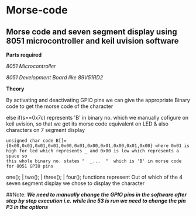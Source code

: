 # Morse-code

## Morse code and seven segment display using 8051 microcontroller and keil uvision software 

**Parts required**

*8051 Microcontroller*

*8051 Development Board like 89V51RD2*

**Theory**

By activating and deactivating GPIO pins we can give the appropriate Binary code to get the morse code of the character

else if(s==0x7c) represents 'B' in binary no. which we manually cofigure on keil uvision, so that we get its morse code equivalent on LED & also characters on 7 segment display 

```
unsigned char code B[]={0x00,0x01,0x01,0x01,0x00,0x01,0x00,0x01,0x00,0x01,0x00} where 0x01 is high for led which represents _ and 0x00 is low which represents a space so
this whole binary no. states "  _...  "  which is 'B' in morse code for 8051 GPIO pins
```

one(); | two(); | three(); | four(); functions represent Out of which of the 4 seven segment display we chose to display the character

##Note:
  ***We need to manually change the GPIO pins in the software after step by step execution i.e. while line 53 is run we need to change the pin P3 in the options***
